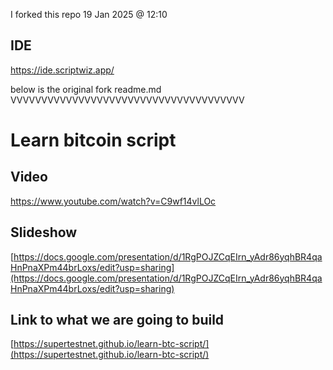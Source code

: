 I forked this repo 19 Jan 2025 @ 12:10<br>

## IDE
https://ide.scriptwiz.app/

below is the original fork readme.md<br>
VVVVVVVVVVVVVVVVVVVVVVVVVVVVVVVVVVVVVV

# Learn bitcoin script

## Video

https://www.youtube.com/watch?v=C9wf14vlLOc

## Slideshow

[https://docs.google.com/presentation/d/1RgPOJZCqEIrn_yAdr86yqhBR4qaHnPnaXPm44brLoxs/edit?usp=sharing](https://docs.google.com/presentation/d/1RgPOJZCqEIrn_yAdr86yqhBR4qaHnPnaXPm44brLoxs/edit?usp=sharing)

## Link to what we are going to build

[https://supertestnet.github.io/learn-btc-script/](https://supertestnet.github.io/learn-btc-script/)

